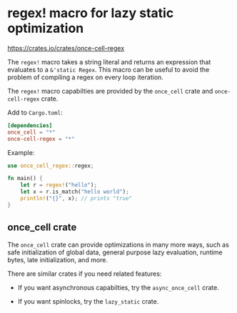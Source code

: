# regex! macro for lazy static optimization

<https://crates.io/crates/once-cell-regex>

The `regex!` macro takes a string literal and returns an expression that evaluates to a `&'static Regex`. This macro can be useful to avoid the problem of compiling a regex on every loop iteration.

The `regex!` macro capabilties are provided by the `once_cell` crate and `once-cell-regex` crate.

Add to `Cargo.toml`:

```toml
[dependencies]
once_cell = "*"
once-cell-regex = "*"
```

Example:

```rust
use once_cell_regex::regex;

fn main() {
    let r = regex!("hello");
    let x = r.is_match("hello world");
    println!("{}", x); // prints "true"
}
```

## once_cell crate

The `once_cell` crate can provide optimizations in many more ways, such as safe initialization of global data, general purpose lazy evaluation, runtime bytes, late initialization, and more. 

There are similar crates if you need related features: 

* If you want asynchronous capabilties, try the `async_once_cell` crate.
  
* If you want spinlocks, try the `lazy_static` crate.
